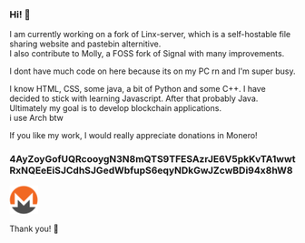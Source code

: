 ### Hi! 👋


I am currently working on a fork of Linx-server, which is a self-hostable file sharing website and pastebin alternitive.  
I also contribute to Molly, a FOSS fork of Signal with many improvements.  

I dont have much code on here because its on my PC rn and I'm super busy.  

I know HTML, CSS, some java, a bit of Python and some C++. I have decided to stick with learning Javascript. After that probably Java.
Ultimately my goal is to develop blockchain applications.  
i use Arch btw

If you like my work, I would really appreciate donations in Monero!
<h3>4AyZoyGofUQRcooygN3N8mQTS9TFESAzrJE6V5pkKvTA1wwtRxNQEeEiSJCdhSJGedWbfupS6eqyNDkGwJZcwBDi94x8hW8</h3><img src="https://github.com/Seb3thehacker/seb3thehacker/blob/main/monero.png" width="50" height="50">

Thank you! 🥰
